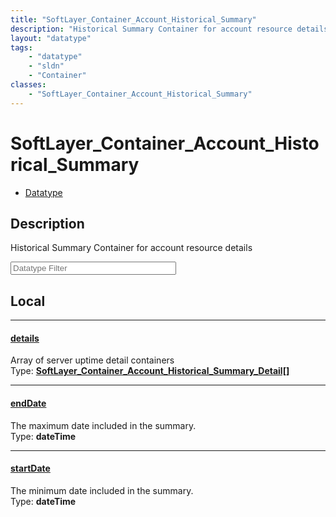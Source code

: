 ```yaml
---
title: "SoftLayer_Container_Account_Historical_Summary"
description: "Historical Summary Container for account resource details"
layout: "datatype"
tags:
    - "datatype"
    - "sldn"
    - "Container"
classes:
    - "SoftLayer_Container_Account_Historical_Summary"
---
```


# SoftLayer_Container_Account_Historical_Summary
<div id='service-datatype'>
    <ul id='sldn-reference-tabs'>
        <li id='datatype'> <a href='/reference/datatypes/SoftLayer_Container_Account_Historical_Summary' >Datatype</a></li>
    </ul>
</div>

## Description 


Historical Summary Container for account resource details 





<!-- Filer BEGIN -->
<div class="view-filters">
        <div class="clearfix">
            <div class="search-input-box">
                <input placeholder="Datatype Filter" onkeyup="titleSearch(inputId='prop-input', divId='properties', elementClass='prop-row')" 
                    type="text" id="prop-input" value="" size="30" maxlength="128" class="form-text">
            </div>
        </div>
</div>
<!-- Filer END -->

<div id="properties" class="content">
<div id="localProperties" class="prop-content" >

## Local
<div class="prop-row">

-----
[details]: #details
#### [details]
Array of server uptime detail containers  
<span class="type-label">Type: </span>**<a href='/reference/datatypes/SoftLayer_Container_Account_Historical_Summary_Detail'>SoftLayer_Container_Account_Historical_Summary_Detail[] </a>**  



</div>
<div class="prop-row">

-----
[endDate]: #enddate
#### [endDate]
The maximum date included in the summary.  
<span class="type-label">Type: </span>**dateTime**  



</div>
<div class="prop-row">

-----
[startDate]: #startdate
#### [startDate]
The minimum date included in the summary.  
<span class="type-label">Type: </span>**dateTime**  



</div>
</div>
<!-- LOCAL PROPERTY END -->

</div>


